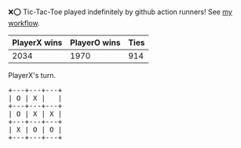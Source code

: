 :x::o: Tic-Tac-Toe played indefinitely by github action runners! See [my workflow](.github/workflows/play.yaml).

|PlayerX wins|PlayerO wins|Ties|
|-|-|-|
|2034|1970|914|

PlayerX's turn.

<pre>
+---+---+---+
| O | X |   |
+---+---+---+
| O | X | X |
+---+---+---+
| X | O | O |
+---+---+---+
</pre>